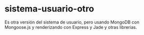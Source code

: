 sistema-usuario-otro
====================

Es otra versión del sistema de usuario, pero usando MongoDB con Mongoose.js y renderizando con Express y Jade y otras librerias.
